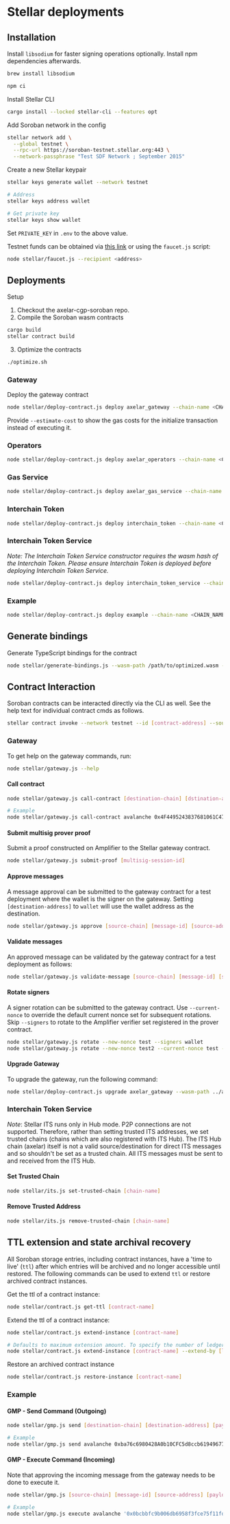 # Stellar deployments

## Installation

Install `libsodium` for faster signing operations optionally. Install npm dependencies afterwards.

```sh
brew install libsodium

npm ci
```

Install Stellar CLI

```bash
cargo install --locked stellar-cli --features opt
```

Add Soroban network in the config

```bash
stellar network add \
  --global testnet \
  --rpc-url https://soroban-testnet.stellar.org:443 \
  --network-passphrase "Test SDF Network ; September 2015"
```

Create a new Stellar keypair

```bash
stellar keys generate wallet --network testnet

# Address
stellar keys address wallet

# Get private key
stellar keys show wallet
```

Set `PRIVATE_KEY` in `.env` to the above value.

Testnet funds can be obtained via [this link](https://ftl.ai/) or using the `faucet.js` script:

```bash
node stellar/faucet.js --recipient <address>
```

## Deployments

Setup

1. Checkout the axelar-cgp-soroban repo.
2. Compile the Soroban wasm contracts

```bash
cargo build
stellar contract build
```

3. Optimize the contracts

```bash
./optimize.sh
```

### Gateway

Deploy the gateway contract

```bash
node stellar/deploy-contract.js deploy axelar_gateway --chain-name <CHAIN_NAME> --wasm-path ../axelar-cgp-soroban/target/wasm32-unknown-unknown/release/axelar_gateway.optimized.wasm
```

Provide `--estimate-cost` to show the gas costs for the initialize transaction instead of executing it.

### Operators

```bash
node stellar/deploy-contract.js deploy axelar_operators --chain-name <CHAIN_NAME> --wasm-path ../axelar-cgp-soroban/target/wasm32-unknown-unknown/release/axelar_operators.optimized.wasm
```

### Gas Service

```bash
node stellar/deploy-contract.js deploy axelar_gas_service --chain-name <CHAIN_NAME> --wasm-path ../axelar-cgp-soroban/target/wasm32-unknown-unknown/release/axelar_gas_service.optimized.wasm
```

### Interchain Token

```bash
node stellar/deploy-contract.js deploy interchain_token --chain-name <CHAIN_NAME> --wasm-path ../axelar-cgp-soroban/target/wasm32-unknown-unknown/release/interchain_token.optimized.wasm
```

### Interchain Token Service

_Note: The Interchain Token Service constructor requires the wasm hash of the Interchain Token. Please ensure Interchain Token is deployed before deploying Interchain Token Service._

```bash
node stellar/deploy-contract.js deploy interchain_token_service --chain-name <CHAIN_NAME> --wasm-path ../axelar-cgp-soroban/target/wasm32-unknown-unknown/release/interchain_token_service.optimized.wasm
```

### Example

```bash
node stellar/deploy-contract.js deploy example --chain-name <CHAIN_NAME> --wasm-path ../axelar-cgp-soroban/target/wasm32-unknown-unknown/release/example.optimized.wasm
```

## Generate bindings

Generate TypeScript bindings for the contract

```bash
node stellar/generate-bindings.js --wasm-path /path/to/optimized.wasm --contract-id [contract-address] --output-dir ./stellar/bindings/[contract-name]
```

## Contract Interaction

Soroban contracts can be interacted directly via the CLI as well. See the help text for individual contract cmds as follows.

```bash
stellar contract invoke --network testnet --id [contract-address] --source-account wallet -- --help
```

### Gateway

To get help on the gateway commands, run:

```bash
node stellar/gateway.js --help
```

#### Call contract

```bash
node stellar/gateway.js call-contract [destination-chain] [dstination-address] [payload]

# Example
node stellar/gateway.js call-contract avalanche 0x4F4495243837681061C4743b74B3eEdf548D56A5 0x1234
```

#### Submit multisig prover proof

Submit a proof constructed on Amplifier to the Stellar gateway contract.

```bash
node stellar/gateway.js submit-proof [multisig-session-id]
```

#### Approve messages

A message approval can be submitted to the gateway contract for a test deployment where the wallet is the signer on the gateway. Setting `[destination-address]` to `wallet` will use the wallet address as the destination.

```bash
node stellar/gateway.js approve [source-chain] [message-id] [source-address] [destination-address] [payload]
```

#### Validate messages

An approved message can be validated by the gateway contract for a test deployment as follows:

```bash
node stellar/gateway.js validate-message [source-chain] [message-id] [source-address] [payload]
```

#### Rotate signers

A signer rotation can be submitted to the gateway contract. Use `--current-nonce` to override the default current nonce set for subsequent rotations. Skip `--signers` to rotate to the Amplifier verifier set registered in the prover contract.

```bash
node stellar/gateway.js rotate --new-nonce test --signers wallet
node stellar/gateway.js rotate --new-nonce test2 --current-nonce test --signers wallet
```

#### Upgrade Gateway

To upgrade the gateway, run the following command:

```bash
node stellar/deploy-contract.js upgrade axelar_gateway --wasm-path ../axelar-cgp-soroban/target/wasm32-unknown-unknown/release/axelar_gateway.optimized.wasm
```

### Interchain Token Service

_Note_: Stellar ITS runs only in Hub mode. P2P connections are not supported. Therefore, rather than setting trusted ITS addresses, we set trusted chains (chains which are also registered with ITS Hub). The ITS Hub chain (axelar) itself is not a valid source/destination for direct ITS messages and so shouldn't be set as a trusted chain. All ITS messages must be sent to and received from the ITS Hub.

#### Set Trusted Chain

```bash
node stellar/its.js set-trusted-chain [chain-name]
```

#### Remove Trusted Address

```bash
node stellar/its.js remove-trusted-chain [chain-name]
```

## TTL extension and state archival recovery

All Soroban storage entries, including contract instances, have a 'time to live' (`ttl`) after which entries will be archived and no longer accessible until restored. The following commands can be used to extend `ttl` or restore archived contract instances.

Get the ttl of a contract instance:

```bash
node stellar/contract.js get-ttl [contract-name]
```

Extend the ttl of a contract instance:

```bash
node stellar/contract.js extend-instance [contract-name]

# Defaults to maximum extension amount. To specify the number of ledgers to extend:
node stellar/contract.js extend-instance [contract-name] --extend-by [ledgers]
```

Restore an archived contract instance

```bash
node stellar/contract.js restore-instance [contract-name]
```

### Example

#### GMP - Send Command (Outgoing)

```bash
node stellar/gmp.js send [destination-chain] [destination-address] [payload] [gas-token-address] [gas-fee-amount]

# Example
node stellar/gmp.js send avalanche 0xba76c6980428A0b10CFC5d8ccb61949677A61233 0x1234 CDLZFC3SYJYDZT7K67VZ75HPJVIEUVNIXF47ZG2FB2RMQQVU2HHGCYSC 1
```

#### GMP - Execute Command (Incoming)

Note that approving the incoming message from the gateway needs to be done to execute it.

```bash
node stellar/gmp.js [source-chain] [message-id] [source-address] [payload]

# Example
node stellar/gmp.js execute avalanche '0x0bcbbfc9b006db6958f3fce75f11fdc306b45e8e43396211f414f40d2d6db7c5-0' 0xba76c6980428A0b10CFC5d8ccb61949677A61233 0x1234
```

